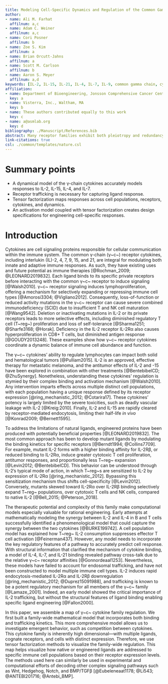```yaml
---
title: Modeling Cell-Specific Dynamics and Regulation of the Common Gamma Chain Cytokines
author:
- name: Ali M. Farhat
  affilnum: a,c
- name: Adam C. Weiner
  affilnum: a,c
- name: Cori Posner
  affilnum: b
- name: Zoe S. Kim
  affilnum: a
- name: Brian Orcutt-Jahns
  affilnum: a
- name: Scott M. Carlson
  affilnum: b
- name: Aaron S. Meyer
  affilnum: a,d
keywords: [IL-2, IL-15, IL-21, IL-4, IL-7, IL-9, common gamma chain, cytokines, receptors, immunology, T cells, NK cells]
affiliation:
- name: Department of Bioengineering, Jonsson Comprehensive Cancer Center, Eli and Edythe Broad Center of Regenerative Medicine and Stem Cell Research; University of California, Los Angeles
  key: a
- name: Visterra, Inc., Waltham, MA
  key: b
- name: These authors contributed equally to this work
  key: c
- name: a@asmlab.org
  key: d
bibliography: ./Manuscript/References.bib
abstract: Many receptor families exhibit both pleiotropy and redundancy in their regulation, with multiple ligands, receptors, and responding cell populations. Any intervention, therefore, has multiple effects and is context specific, confounding intuition about how to carry out precise therapeutic manipulation. The common γ-chain cytokine receptor dimerizes with complexes of the cytokines interleukin (IL)-2, IL-4, IL-7, IL-9, IL-15, and IL-21 and their corresponding "private" receptors. These cytokines have existing uses and future potential as immune therapies due to their ability to regulate the abundance and function of specific immune cell populations. However, engineering cell specificity into a therapy is confounded by the complexity of the family across responsive cell types. Here, we build a binding-reaction model for the ligand-receptor interactions of common γ-chain cytokines enabling quantitative predictions of response. We show that accounting for receptor-ligand trafficking is essential to accurately model cell response. Using this model, we visualize regulation across the family and immune cell types by tensor factorization. This model accurately predicts ligand response across a wide panel of cell types under diverse experimental designs. Further, we can predict the effect and specificity of natural or engineered ligands across cell types. In total, these results present a more accurate model of ligand response validated across a panel of immune cell types, and demonstrate an approach for generating interpretable guidelines to manipulate the cell type-specific targeting of engineered ligands.
link-citations: true
csl: ./common/templates/nature.csl
---
```


# Summary points

- A dynamical model of the γ-chain cytokines accurately models responses to IL-2, IL-15, IL-4, and IL-7.
- Receptor trafficking is necessary for capturing ligand response. 
- Tensor factorization maps responses across cell populations, receptors, cytokines, and dynamics.
- An activation model coupled with tensor factorization creates design specifications for engineering cell-specific responses.

# Introduction

<!-- Introduce the common gc family and its importance regulating the immune system.-->

Cytokines are cell signaling proteins responsible for cellular communication within the immune system. The common γ-chain (γ~c~) receptor cytokines, including interlukin (IL)-2, 4, 7, 9, 15, and 21, are integral for modulating both innate and adaptive immune responses. As such, they have existing uses and future potential as immune therapies [@Rochman_2009; @LEONARD2019832]. Each ligand binds to its specific private receptors before interacting with the common γ~c~ receptor to induce signaling [@Walsh2010]. γ~c~ receptor signaling induces lymphoproliferation, offering a mechanism for selectively expanding or repressing immune cell types [@Amorosi3304; @Vigliano2012]. Consequently, loss-of-function or reduced activity mutations in the γ~c~ receptor can cause severe combined immunodeficiency (SCID) due to insufficient T and NK cell maturation [@Wang9542]. Deletion or inactivating mutations in IL-2 or its private receptors leads to more selective effects, including diminished regulatory T cell (T~reg~) proliferation and loss of self-tolerance [@Sharma1251; @Sharfe3168; @Horak]. Deficiency in the IL-2 receptor IL-2Rα also causes hyperproliferation in CD8+ T cells, but diminished antigen response [@GOUDY2013248]. These examples show how γ~c~ receptor cytokines coordinate a dynamic balance of immune cell abundance and function.

<!--Complex gc receptor family with effects across many cell populations.-->

The γ~c~ cytokines’ ability to regulate lymphocytes can impact both solid and hematological tumors [@Pulliam2015]. IL-2 is an approved, effective therapy for metastatic melanoma, and the antitumor effects of IL-2 and -15 have been explored in combination with other treatments [@BentebibelCD; @ZhuSynergy]. Nonetheless, understanding these cytokines' regulation is stymied by their complex binding and activation mechanism [@Walsh2010]. Any intervention imparts effects across multiple distinct cell populations, with each population having a unique response defined by its receptor expression [@ring_mechanistic_2012; @Cotarira17]. These cytokines’ potency is largely limited by the severe toxicities, such as deadly vascular leakage with IL-2 [@Kreig:2010]. Finally, IL-2 and IL-15 are rapidly cleared by receptor-mediated endocytosis, limiting their half-life *in vivo* [@Konrad2009; @Bernett1595].

<!--Efforts in producing mutant ligands to induce specific responses.-->

To address the limitations of natural ligands, engineered proteins have been produced with potentially beneficial properties [@LEONARD2019832]. The most common approach has been to develop mutant ligands by modulating the binding kinetics for specific receptors [@Berndt1994; @Collins7709]. For example, mutant IL-2 forms with a higher binding affinity for IL-2Rβ, or reduced binding to IL-2Rα, induce greater cytotoxic T cell proliferation, antitumor responses, and proportionally less T~reg~ expansion [@Levin2012; @BentebibelCD]. This behavior can be understood through IL-2’s typical mode of action, in which T~reg~s are sensitized to IL-2 by expression of IL-2Rα [@ring_mechanistic_2012]. Bypassing this sensitization mechanism thus shifts cell-specificity [@Levin2012]. Conversely, mutants skewed toward IL-2Rα over IL-2Rβ binding selectively expand T~reg~ populations, over cytotoxic T cells and NK cells, compared to native IL-2 [@Bell_2015; @Peterson_2018].

<!--How previous computational models for this family performed.-->

The therapeutic potential and complexity of this family make computational models especially valuable for rational engineering. Early attempts at mathematically modeling the synergy between IL-2 and IL-4 in B and T cells successfully identified a phenomenological model that could capture the synergy between the two cytokines [@BURKE199742]. A cell population model has explained how T~reg~ IL-2 consumption suppresses effector T cell activation [@Feinerman437]. However, any model needs to incorporate the key regulatory features of a pathway to accurately predict cell response. With structural information that clarified the mechanism of cytokine binding, a model of IL-4, IL-7, and IL-21 binding revealed pathway cross-talk due to the relative γ~c~ receptor affinities [@Gonnordeaal1253]. Nevertheless, these models have failed to account for endosomal trafficking, and have not been constructed to model multiple immune cell types. IL-2 induces rapid endocytosis-mediated IL-2Rα and IL-2Rβ downregulation [@ring_mechanistic_2012; @Duprez15091988], and trafficking is known to be a potent regulatory mechanism for all members of the γ~c~ family [@Lamaze_2001]. Indeed, an early model showed the critical importance of IL-2 trafficking, but without the structural features of ligand binding enabling specific ligand engineering [@Fallon2000].

<!--Transition to our paper.-->

In this paper, we assemble a map of γ~c~ cytokine family regulation. We first built a family-wide mathematical model that incorporates both binding and trafficking kinetics. This more comprehensive model allows us to investigate emergent behavior, such as competition between cytokines. This cytokine family is inherently high dimensional—with multiple ligands, cognate receptors, and cells with distinct expression. Therefore, we use tensor factorization methods to visualize the family-wide regulation. This map helps visualize how native or engineered ligands are addressed to specific immune cell populations based on their receptor expression levels. The methods used here can similarly be used in experimental and computational efforts of decoding other complex signaling pathways such as Wnt, Hedgehog, Notch, and BMP/TGFβ [@Eubeleneaat1178; @Li543; @ANTEBI201716; @Antebi_BMP].
